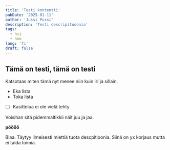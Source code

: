 ```yaml
---
title: 'Testi kontentti'
pubDate: '2025-01-11'
author: 'Jussi Pussi'
description: 'Testi descripitooonia'
tags:
  - hii
  - hoo
lang: 'fi'
draft: false
---
```


## Tämä on testi, tämä on testi

Katsotaas miten tämä nyt menee niin kuin irl ja sillain.

- Eka lista
- Toka lista

-[ ] Kasittelua ei ole vielä tehty

Voisihan sitä pidemmältikkii näit juu ja jaa.

**pöööö**  

Blaa. Täytyy ilmeisesti miettiä tuota descpitioonia. Siinä on yx korjaus mutta ei taida toimia.